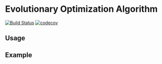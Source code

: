 # Evolutionary Optimization Algorithm

[![Build Status](https://travis-ci.com/LDNN97/evolutionary-optimization-algorithm.svg?branch=master)](https://travis-ci.com/LDNN97/evolutionary-optimization-algorithm) [![codecov](https://codecov.io/gh/LDNN97/evolutionary-optimization-algorithm/branch/master/graph/badge.svg)](https://codecov.io/gh/LDNN97/evolutionary-optimization-algorithm) 

## Usage



## Example

